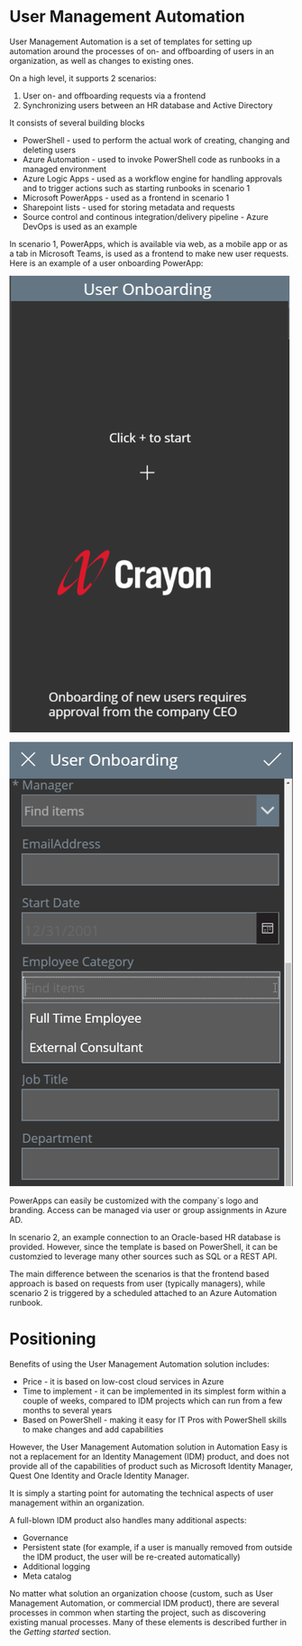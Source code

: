 ﻿# User Management Automation

User Management Automation is a set of templates for setting up automation around the processes of on- and offboarding of users in an organization, as well as changes to existing ones.

On a high level, it supports 2 scenarios:
1. User on- and offboarding requests via a frontend
2. Synchronizing users between an HR database and Active Directory

It consists of several building blocks
- PowerShell - used to perform the actual work of creating, changing and deleting users
- Azure Automation - used to invoke PowerShell code as runbooks in a managed environment
- Azure Logic Apps - used as a workflow engine for handling approvals and to trigger actions such as starting runbooks in scenario 1
- Microsoft PowerApps - used as a frontend in scenario 1
- Sharepoint lists - used for storing metadata and requests
- Source control and continous integration/delivery pipeline - Azure DevOps is used as an example

In scenario 1, PowerApps, which is available via web, as a mobile app or as a tab in Microsoft Teams, is used as a frontend to make new user requests. Here is an example of a user onboarding PowerApp:

![mkdocs](../../img/um_powerapps_01.png)

![mkdocs](../../img/um_powerapps_02.png)

PowerApps can easily be customized with the company`s  logo and branding. Access can be managed via user or group assignments in Azure AD.

In scenario 2, an example connection to an Oracle-based HR database is provided. However, since the template is based on PowerShell, it can be customzied to leverage many other sources such as SQL or a REST API.

The main difference between the scenarios is that the frontend based approach is based on requests from user (typically managers), while scenario 2 is triggered by a scheduled attached to an Azure Automation runbook.

# Positioning

Benefits of using the User Management Automation solution includes:
- Price - it is based on low-cost cloud services in Azure
- Time to implement - it can be implemented in its simplest form within a couple of weeks, compared to IDM projects which can run from a  few months to several years
- Based on PowerShell - making it easy for IT Pros with PowerShell skills to make changes and add capabilities

However, the User Management Automation solution in Automation Easy is not a replacement for an Identity Management (IDM) product, and does not provide all of the capabilities of product such as Microsoft Identity Manager, Quest One Identity and Oracle Identity Manager.

It is simply a starting point for automating the technical aspects of user management within an organization.

A full-blown IDM product also handles many additional aspects:
- Governance
- Persistent state (for example, if a user is manually removed from outside the IDM product, the user will be re-created automatically)
- Additional logging
- Meta catalog

No matter what solution an organization choose (custom, such as User Management Automation, or commercial IDM product), there are several processes in common when starting the project, such as discovering existing manual processes. Many of these elements is described further in the *Getting started* section.